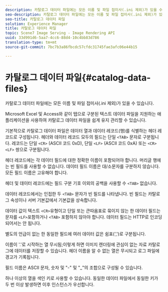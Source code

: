 ```yaml
---
description: 카탈로그 데이터 파일에는 모든 이름 및 파일 접미사(.ini 제외)가 있을 수 있습니다.
seo-description: 카탈로그 데이터 파일에는 모든 이름 및 파일 접미사(.ini 제외)가 있을 수 있습니다.
seo-title: 카탈로그 데이터 파일
solution: Experience Manager
title: 카탈로그 데이터 파일
topic: Scene7 Image Serving - Image Rendering API
uuid: 33d991d6-5aa7-4cc6-88d4-10c4bb83d786
translation-type: tm+mt
source-git-commit: 7bc7b3a86fbcdc57cfdc31745fae3afc06e44b15

---
```



# 카탈로그 데이터 파일{#catalog-data-files}

카탈로그 데이터 파일에는 모든 이름 및 파일 접미사(.ini 제외)가 있을 수 있습니다.

Microsoft Excel 및 Access와 같이 탭으로 구분된 텍스트 데이터 파일을 지원하는 애플리케이션을 사용하여 카탈로그 데이터 파일을 쉽게 유지 관리할 수 있습니다.

기본적으로 카탈로그 데이터 파일은 데이터 열과 데이터 레코드(행)를 식별하는 헤더 레코드로 구성됩니다. 헤더와 데이터 레코드 모두의 필드는 단일 `<TAB>` 문자로 구분됩니다. 레코드는 단일 `<CR>` (ASCII 코드 0xD), 단일 `<LF>` (ASCII 코드 0xA) 또는 `<CR><LF>` 쌍으로 구분됩니다.

헤더 레코드에는 각 데이터 필드에 대한 정확한 이름이 포함되어야 합니다. 머리글 행에는 빈 필드를 사용할 수 없습니다. 데이터 필드 이름은 대/소문자를 구분하지 않습니다. 모든 필드 이름은 고유해야 합니다.

헤더 및 데이터 레코드에는 필드 구분 기호 이외의 공백을 사용할 수 `<TAB>` 없습니다.

데이터 레코드에서는 인접한 두 `<TAB>` 문자가 빈 필드를 나타냅니다. 빈 필드는 카탈로그 속성이나 서버 기본값에서 기본값을 상속합니다.

데이터 값이 텍스트 `<CR>`유형이고 단일 또는 큰따옴표로 묶이지 않는 한 데이터 필드는 문자를 `<LF>`포함하거나 `<TAB>` 포함하지 않아야 합니다. 데이터 필드는 HTTP로 인코딩되어서는 안 됩니다.

별도의 언급이 없는 한 동일한 필드에 여러 데이터 값은 쉼표(&#39;,&#39;)로 구분됩니다.

이름이 &#39;.&#39;로 시작하는 열 무시됨;이렇게 하면 이미지 렌더링에 관심이 없는 자료 카탈로그에 데이터를 저장할 수 있습니다. 헤더 이름을 알 수 없는 열은 무시되고 로그 파일에 경고가 기록됩니다.

필드 이름은 ASCII 문자, 숫자 및 &quot;-&quot; 및 &quot;_&quot;의 조합으로 구성될 수 있습니다.

하나 이상의 열을 색인 키로 사용할 수 있습니다. 동일한 데이터 파일에서 동일한 키가 두 번 이상 발생하면 이후 인스턴스가 우선합니다.
